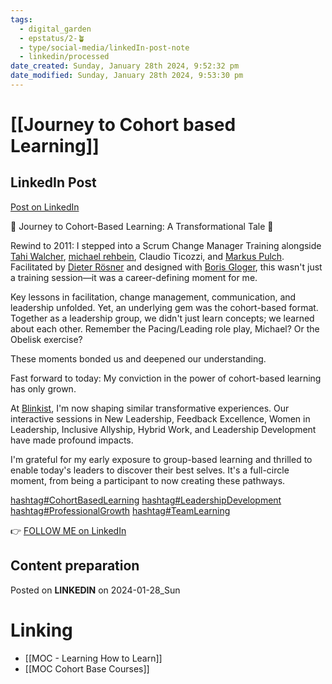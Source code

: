 ```yaml
---
tags:
  - digital_garden
  - epstatus/2-🪴
  - type/social-media/linkedIn-post-note
  - linkedin/processed
date_created: Sunday, January 28th 2024, 9:52:32 pm
date_modified: Sunday, January 28th 2024, 9:53:30 pm
---
```

# [[Journey to Cohort based Learning]]
## LinkedIn Post
[Post on LinkedIn](https://www.linkedin.com/posts/sebastiankamilli_cohortbasedlearning-leadershipdevelopment-activity-7150432783977320449-OzrA?utm_source=share&utm_medium=member_desktop)

🚀 Journey to Cohort-Based Learning: A Transformational Tale 🚀  
  
Rewind to 2011: I stepped into a Scrum Change Manager Training alongside [](https://www.linkedin.com/in/ACoAAALBN3EBg94G-pX2sQmGmgbf1Pz-pXLH2o0)[Tahi Walcher](https://www.linkedin.com/in/tahi-walcher-ba958913/), [](https://www.linkedin.com/in/ACoAABkvHhEB89W5q6LaqhGq3MeDPrZaeem7aOw)[michael rehbein](https://www.linkedin.com/in/michael-rehbein-a95600b9/), Claudio Ticozzi, and [](https://www.linkedin.com/in/ACoAABoIljMBZa3I6QuCHe3KqMhnaTg39bU2fPU)[Markus Pulch](https://www.linkedin.com/in/markus-pulch-757334102/). Facilitated by [](https://www.linkedin.com/in/ACoAAA5ywHcBCNGn9THRXBtQ38KUxNLI8p3_s3s)[Dieter Rösner](https://www.linkedin.com/in/dieter-r%C3%B6sner-70721a69/) and designed with [](https://www.linkedin.com/in/ACoAAAAFnr0BbyMXpgYx2CROAKOdm3zvYbPknGY)[Boris Gloger](https://www.linkedin.com/in/borisgloger/), this wasn't just a training session—it was a career-defining moment for me.  
  
Key lessons in facilitation, change management, communication, and leadership unfolded. Yet, an underlying gem was the cohort-based format. Together as a leadership group, we didn't just learn concepts; we learned about each other. Remember the Pacing/Leading role play, Michael? Or the Obelisk exercise?  
  
These moments bonded us and deepened our understanding.  
  
Fast forward to today: My conviction in the power of cohort-based learning has only grown.  
  
At [Blinkist](https://www.linkedin.com/company/blinkist/), I'm now shaping similar transformative experiences. Our interactive sessions in New Leadership, Feedback Excellence, Women in Leadership, Inclusive Allyship, Hybrid Work, and Leadership Development have made profound impacts.  
  
I'm grateful for my early exposure to group-based learning and thrilled to enable today's leaders to discover their best selves. It's a full-circle moment, from being a participant to now creating these pathways.  

[hashtag#CohortBasedLearning](https://www.linkedin.com/feed/hashtag/?keywords=cohortbasedlearning&highlightedUpdateUrns=urn%3Ali%3Aactivity%3A7150432783977320449) [hashtag#LeadershipDevelopment](https://www.linkedin.com/feed/hashtag/?keywords=leadershipdevelopment&highlightedUpdateUrns=urn%3Ali%3Aactivity%3A7150432783977320449) [hashtag#ProfessionalGrowth](https://www.linkedin.com/feed/hashtag/?keywords=professionalgrowth&highlightedUpdateUrns=urn%3Ali%3Aactivity%3A7150432783977320449) [hashtag#TeamLearning](https://www.linkedin.com/feed/hashtag/?keywords=teamlearning&highlightedUpdateUrns=urn%3Ali%3Aactivity%3A7150432783977320449)

👉 [FOLLOW ME on LinkedIn](https://www.linkedin.com/comm/mynetwork/discovery-see-all?usecase=PEOPLE_FOLLOWS&followMember=sebastiankamilli)

## Content preparation

Posted on **LINKEDIN** on 2024-01-28_Sun
# Linking
+ [[MOC - Learning How to Learn]]
+ [[MOC Cohort Base Courses]]